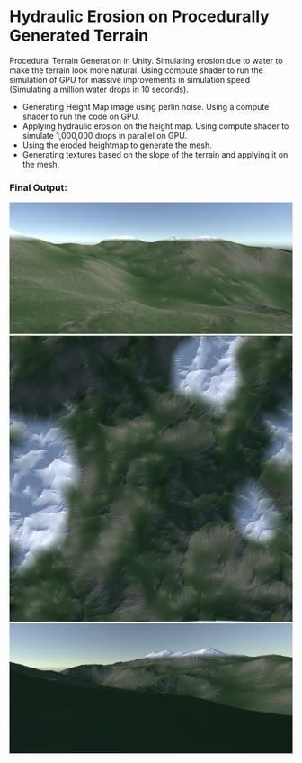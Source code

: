 # Hydraulic Erosion on Procedurally Generated Terrain

Procedural Terrain Generation in Unity. Simulating erosion due to water to make the terrain look more natural. Using compute shader to run the simulation of GPU for massive improvements in simulation speed (Simulating a million water drops in 10 seconds).


- Generating Height Map image using perlin noise. Using a compute shader to run the code on GPU.
- Applying hydraulic erosion on the height map. Using compute shader to simulate 1,000,000 drops in parallel on GPU. 
- Using the eroded heightmap to generate the mesh.
- Generating textures based on the slope of the terrain and applying it on the mesh.

### Final Output:
![](https://github.com/10Kaiser10/hydraulic-erosion/blob/main/images/Annotation%202021-01-29%20212812.png)
![](https://github.com/10Kaiser10/hydraulic-erosion/blob/main/images/Annotation%202021-01-29%20213256.png)
![](https://github.com/10Kaiser10/hydraulic-erosion/blob/main/images/Annotation%202021-01-29%20213730.png)
